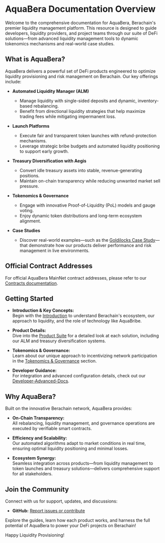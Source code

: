 # AquaBera Documentation Overview

Welcome to the comprehensive documentation for AquaBera, Berachain's premier liquidity management platform. This resource is designed to guide developers, liquidity providers, and project teams through our suite of DeFi solutions—from advanced liquidity management tools to dynamic tokenomics mechanisms and real-world case studies.

## What is AquaBera?

AquaBera delivers a powerful set of DeFi products engineered to optimize liquidity provisioning and risk management on Berachain. Our key offerings include:

- **Automated Liquidity Manager (ALM)**
  - Manage liquidity with single-sided deposits and dynamic, inventory-based rebalancing.
  - Benefit from directional liquidity strategies that help maximize trading fees while mitigating impermanent loss.

- **Launch Platforms**
  - Execute fair and transparent token launches with refund-protection mechanisms.
  - Leverage strategic bribe budgets and automated liquidity positioning to support early growth.

- **Treasury Diversification with Aegis**
  - Convert idle treasury assets into stable, revenue-generating positions.
  - Maintain on-chain transparency while reducing unwanted market sell pressure.

- **Tokenomics & Governance**
  - Engage with innovative Proof-of-Liquidity (PoL) models and gauge voting.
  - Enjoy dynamic token distributions and long-term ecosystem alignment.

- **Case Studies**
  - Discover real-world examples—such as the [Goldilocks Case Study](Case-Studies/Goldilocks-Case-Study/)—that demonstrate how our products deliver performance and risk management in live environments.

## Official Contract Addresses

For official AquaBera MainNet contract addresses, please refer to our [Contracts documentation](Contracts/README.md).

## Getting Started

- **Introduction & Key Concepts:**  
  Begin with the [Introduction](Introduction/README.md) to understand Berachain's ecosystem, our approach to liquidity, and the role of technology like AquaBribe.

- **Product Details:**  
  Dive into the [Product Suite](Product-Suite/README.md) for a detailed look at each solution, including our ALM and treasury diversification systems.

- **Tokenomics & Governance:**  
  Learn about our unique approach to incentivizing network participation in the [Tokenomics & Governance](Tokenomics-Governance/README.md) section.

- **Developer Guidance:**  
  For integration and advanced configuration details, check out our [Developer-Advanced-Docs](Developer-Advanced-Docs/README.md).

## Why AquaBera?

Built on the innovative Berachain network, AquaBera provides:

- **On-Chain Transparency:**  
  All rebalancing, liquidity management, and governance operations are executed by verifiable smart contracts.

- **Efficiency and Scalability:**  
  Our automated algorithms adapt to market conditions in real time, ensuring optimal liquidity positioning and minimal losses.

- **Ecosystem Synergy:**  
  Seamless integration across products—from liquidity management to token launches and treasury solutions—delivers comprehensive support for all stakeholders.

## Join the Community

Connect with us for support, updates, and discussions:

- **GitHub:** [Report issues or contribute](https://github.com/AquaBera)

Explore the guides, learn how each product works, and harness the full potential of AquaBera to power your DeFi projects on Berachain!

Happy Liquidity Provisioning!

<!-- Updated: 2025-02-20 -->
